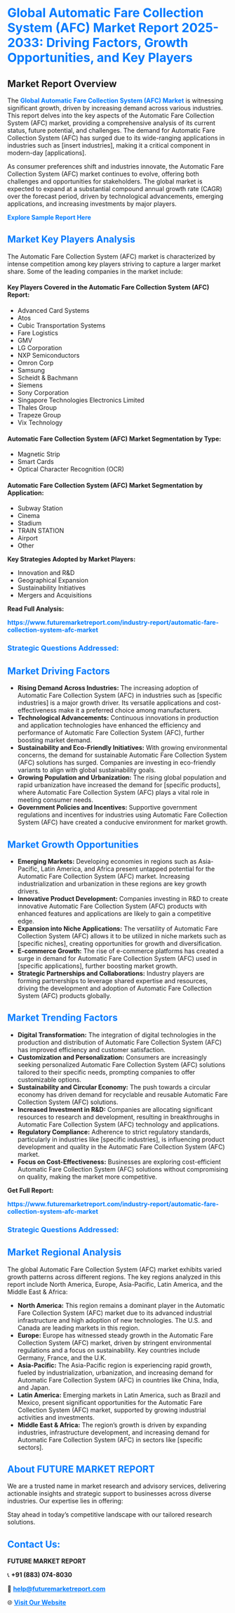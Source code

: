 <h1 style="color: #007BFF;">Global Automatic Fare Collection System (AFC) Market Report 2025-2033: Driving Factors, Growth Opportunities, and Key Players</h1>

<section id="overview">
<h2>Market Report Overview</h2>
<p>The <a href="https://www.futuremarketreport.com/industry-report/automatic-fare-collection-system-afc-market" style="color: #007BFF; text-decoration: none;"><strong>Global Automatic Fare Collection System (AFC) Market</strong></a> is witnessing significant growth, driven by increasing demand across various industries. This report delves into the key aspects of the Automatic Fare Collection System (AFC) market, providing a comprehensive analysis of its current status, future potential, and challenges. The demand for Automatic Fare Collection System (AFC) has surged due to its wide-ranging applications in industries such as [insert industries], making it a critical component in modern-day [applications].</p>
<p>As consumer preferences shift and industries innovate, the Automatic Fare Collection System (AFC) market continues to evolve, offering both challenges and opportunities for stakeholders. The global market is expected to expand at a substantial compound annual growth rate (CAGR) over the forecast period, driven by technological advancements, emerging applications, and increasing investments by major players.</p>
</section>

<section id="overview">
<p><a href="https://www.futuremarketreport.com/request-sample/reportId=84671" style="color: #007BFF; text-decoration: none;"><strong>Explore Sample Report Here</strong></a></p>
</section>

<section id="key-players">
<h2 style="color: #007BFF;">Market Key Players Analysis</h2>
<p>The Automatic Fare Collection System (AFC) market is characterized by intense competition among key players striving to capture a larger market share. Some of the leading companies in the market include:</p>
<h4>Key Players Covered in the Automatic Fare Collection System (AFC) Report:</h4>
<ul><li>Advanced Card Systems</li><li>Atos</li><li>Cubic Transportation Systems</li><li>Fare Logistics</li><li>GMV</li><li>LG Corporation</li><li>NXP Semiconductors</li><li>Omron Corp</li><li>Samsung</li><li>Scheidt &amp; Bachmann</li><li>Siemens</li><li>Sony Corporation</li><li>Singapore Technologies Electronics Limited</li><li>Thales Group</li><li>Trapeze Group</li><li>Vix Technology</li></ul>
<h4>Automatic Fare Collection System (AFC) Market Segmentation by Type:</h4>
<ul><li>Magnetic Strip</li><li>Smart Cards</li><li>Optical Character Recognition (OCR)</li></ul>

<h4>Automatic Fare Collection System (AFC) Market Segmentation by Application:</h4>
<ul><li>Subway Station</li><li>Cinema</li><li>Stadium</li><li>TRAIN STATION</li><li>Airport</li><li>Other</li></ul>
<p><strong>Key Strategies Adopted by Market Players:</strong></p>
<ul>
<li>Innovation and R&D</li>
<li>Geographical Expansion</li>
<li>Sustainability Initiatives</li>
<li>Mergers and Acquisitions</li>
</ul>
</section>

<section>
<p><strong>Read Full Analysis: </strong></p><a href="https://www.futuremarketreport.com/industry-report/automatic-fare-collection-system-afc-market" style="color: #007BFF; text-decoration: none;"><strong>https://www.futuremarketreport.com/industry-report/automatic-fare-collection-system-afc-market</strong></a>
<h3 style="color: #007BFF;">Strategic Questions Addressed:</h3>
</section>

<section id="driving-factors">
<h2 style="color: #007BFF;">Market Driving Factors</h2>
<ul>
<li><strong>Rising Demand Across Industries:</strong> The increasing adoption of Automatic Fare Collection System (AFC) in industries such as [specific industries] is a major growth driver. Its versatile applications and cost-effectiveness make it a preferred choice among manufacturers.</li>
<li><strong>Technological Advancements:</strong> Continuous innovations in production and application technologies have enhanced the efficiency and performance of Automatic Fare Collection System (AFC), further boosting market demand.</li>
<li><strong>Sustainability and Eco-Friendly Initiatives:</strong> With growing environmental concerns, the demand for sustainable Automatic Fare Collection System (AFC) solutions has surged. Companies are investing in eco-friendly variants to align with global sustainability goals.</li>
<li><strong>Growing Population and Urbanization:</strong> The rising global population and rapid urbanization have increased the demand for [specific products], where Automatic Fare Collection System (AFC) plays a vital role in meeting consumer needs.</li>
<li><strong>Government Policies and Incentives:</strong> Supportive government regulations and incentives for industries using Automatic Fare Collection System (AFC) have created a conducive environment for market growth.</li>
</ul>
</section>

<section id="growth-opportunities">
<h2 style="color: #007BFF;">Market Growth Opportunities</h2>
<ul>
<li><strong>Emerging Markets:</strong> Developing economies in regions such as Asia-Pacific, Latin America, and Africa present untapped potential for the Automatic Fare Collection System (AFC) market. Increasing industrialization and urbanization in these regions are key growth drivers.</li>
<li><strong>Innovative Product Development:</strong> Companies investing in R&D to create innovative Automatic Fare Collection System (AFC) products with enhanced features and applications are likely to gain a competitive edge.</li>
<li><strong>Expansion into Niche Applications:</strong> The versatility of Automatic Fare Collection System (AFC) allows it to be utilized in niche markets such as [specific niches], creating opportunities for growth and diversification.</li>
<li><strong>E-commerce Growth:</strong> The rise of e-commerce platforms has created a surge in demand for Automatic Fare Collection System (AFC) used in [specific applications], further boosting market growth.</li>
<li><strong>Strategic Partnerships and Collaborations:</strong> Industry players are forming partnerships to leverage shared expertise and resources, driving the development and adoption of Automatic Fare Collection System (AFC) products globally.</li>
</ul>
</section>

<section id="trending-factors">
<h2 style="color: #007BFF;">Market Trending Factors</h2>
<ul>
<li><strong>Digital Transformation:</strong> The integration of digital technologies in the production and distribution of Automatic Fare Collection System (AFC) has improved efficiency and customer satisfaction.</li>
<li><strong>Customization and Personalization:</strong> Consumers are increasingly seeking personalized Automatic Fare Collection System (AFC) solutions tailored to their specific needs, prompting companies to offer customizable options.</li>
<li><strong>Sustainability and Circular Economy:</strong> The push towards a circular economy has driven demand for recyclable and reusable Automatic Fare Collection System (AFC) solutions.</li>
<li><strong>Increased Investment in R&D:</strong> Companies are allocating significant resources to research and development, resulting in breakthroughs in Automatic Fare Collection System (AFC) technology and applications.</li>
<li><strong>Regulatory Compliance:</strong> Adherence to strict regulatory standards, particularly in industries like [specific industries], is influencing product development and quality in the Automatic Fare Collection System (AFC) market.</li>
<li><strong>Focus on Cost-Effectiveness:</strong> Businesses are exploring cost-efficient Automatic Fare Collection System (AFC) solutions without compromising on quality, making the market more competitive.</li>
</ul>
</section>

<section>
<p><strong>Get Full Report: </strong></p><a href="https://www.futuremarketreport.com/industry-report/automatic-fare-collection-system-afc-market" style="color: #007BFF; text-decoration: none;"><strong>https://www.futuremarketreport.com/industry-report/automatic-fare-collection-system-afc-market</strong></a>
<h3 style="color: #007BFF;">Strategic Questions Addressed:</h3>
</section>


<section id="regional-analysis">
<h2 style="color: #007BFF;">Market Regional Analysis</h2>
<p>The global Automatic Fare Collection System (AFC) market exhibits varied growth patterns across different regions. The key regions analyzed in this report include North America, Europe, Asia-Pacific, Latin America, and the Middle East & Africa:</p>
<ul>
<li><strong>North America:</strong> This region remains a dominant player in the Automatic Fare Collection System (AFC) market due to its advanced industrial infrastructure and high adoption of new technologies. The U.S. and Canada are leading markets in this region.</li>
<li><strong>Europe:</strong> Europe has witnessed steady growth in the Automatic Fare Collection System (AFC) market, driven by stringent environmental regulations and a focus on sustainability. Key countries include Germany, France, and the U.K.</li>
<li><strong>Asia-Pacific:</strong> The Asia-Pacific region is experiencing rapid growth, fueled by industrialization, urbanization, and increasing demand for Automatic Fare Collection System (AFC) in countries like China, India, and Japan.</li>
<li><strong>Latin America:</strong> Emerging markets in Latin America, such as Brazil and Mexico, present significant opportunities for the Automatic Fare Collection System (AFC) market, supported by growing industrial activities and investments.</li>
<li><strong>Middle East & Africa:</strong> The region’s growth is driven by expanding industries, infrastructure development, and increasing demand for Automatic Fare Collection System (AFC) in sectors like [specific sectors].</li>
</ul>
</section>

<footer>
<h2 style="color: #007BFF;">About FUTURE MARKET REPORT</h2>
<p>We are a trusted name in market research and advisory services, delivering actionable insights and strategic support to businesses across diverse industries. Our expertise lies in offering:</p>

<p>Stay ahead in today’s competitive landscape with our tailored research solutions.</p>

<h2 style="color: #007BFF;">Contact Us:</h2>
<p><strong>FUTURE MARKET REPORT</strong></p>
<p>📞 <strong>+91 (883) 074-8030</strong></p>
<p>📧 <strong><a href="mailto:help@futuremarketreport.com" style="color: #007BFF;">help@futuremarketreport.com</a></strong></p>
<p>🌐 <strong><a href="https://www.futuremarketreport.com/" style="color: #007BFF;">Visit Our Website</a></strong></p>
</footer>